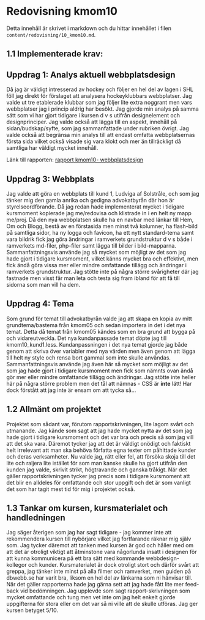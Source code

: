 ---
---
Redovisning kmom10
=========================

Detta innehåll är skrivet i markdown och du hittar innehållet i filen `content/redovisning/10_kmom10.md`.

**1.1 Implementerade krav:**
----------------------------

Uppdrag 1: Analys aktuell webbplatsdesign
------------------------------------------
Då jag är väldigt intresserad av hockey och följer en hel del av lagen i SHL föll jag direkt för förslaget att analysera hockeyklubbars webbplatser. Jag valde ut tre etablerade klubbar som jag följer lite extra noggrant men vars webbplatser jag i princip aldrig har besökt. Jag gjorde min analys på samma sätt som vi har gjort tidigare i kursen d v s utifrån designelement och designprinciper. Jag valde också att lägga till en aspekt, innehåll på sidan/budskap/syfte, som jag sammanfattade under rubriken övrigt. Jag valde också att begränsa min analys till att endast omfatta webbplatsernas första sida vilket också visade sig vara klokt och mer än tillräckligt då samtliga har väldigt mycket innehåll.  

Länk till rapporten:
[rapport kmom10- webbplatsdesign](rapport/webbplatsdesign)


Uppdrag 3: Webbplats
---------------------
Jag valde att göra en webbplats till kund 1, Ludviga af Solstråle, och som jag tänker mig den gamla anrika och gedigna advokatbyrån där hon är styrelseordförande.
Då jag redan hade implementerat mycket i tidigare kursmoment kopierade jag me/redovisa och klistrade in i en helt ny mapp me/proj. Då den nya webbplatsen skulle ha en navbar med länkar till Hem, Om och Blogg, bestå av en förstasida men minst två kolumner, ha flash-bild på samtliga sidor, ha ny logga och favicon, ha ett nytt standard-tema samt vara bildrik fick jag göra ändringar i ramverkets grundstruktur  d v s både i ramverkets md-filer, php-filer samt lägga till bilder i bild-mapparna.
Sammanfattningsvis använde jag så mycket som möjligt av det som jag hade gjort i tidigare kursmoment, vilket känns mycket bra och effektivt, men fick ändå göra vissa mer eller mindre omfattande tillägg och ändringar i ramverkets grundstruktur. Jag stötte inte på några större svårigheter där jag fastnade men visst får man leta och testa sig fram ibland för att få till sidorna som man vill ha dem.

Uppdrag 4: Tema
----------------
Som grund för temat till advokatbyrån valde jag att skapa en kopia av mitt grundtema/bastema från kmom05 och sedan importera in det i det nya temat. Detta då temat från kmom05 kändes som en bra grund att bygga på och vidareutveckla. Det nya kundanpassade temat döpte jag till kmom10_kund1.less.
Kundanpassningen i det nya temat gjorde jag både genom att skriva över variabler med nya värden men även genom att lägga till helt ny style och rensa bort gammal som inte skulle användas.
Sammanfattningsvis använde jag även här så mycket som möjligt av det som jag hade gjort i tidigare kursmoment men fick som nämnts ovan ändå gör mer eller mindre omfattande tillägg och ändringar. Jag stötte inte heller här på några större problem men det tål att nämnas - CSS är **inte** lätt! Har dock förstått att jag inte är ensam om att tycka så...


**1.2 Allmänt om projektet**
----------------------------
Projektet som sådant var, förutom rapportskrivningen, lite lagom svårt och utmanande. Jag kände som sagt att jag hade mycket nytta av det som jag hade gjort i tidigare kursmoment och det var bra och precis så som jag vill att det ska vara. Däremot tycker jag att det är väldigt onödigt och faktiskt helt irrelevant att man ska behöva författa egna texter om påhittade kunder och deras verksamheter. Nu valde jag, rätt eller fel, att försöka skoja till det lite och raljera lite istället för som man kanske skulle ha gjort utifrån den kunden jag valde, skrivit strikt, högtravande och ganska tråkigt. När det gäller rapportskrivningen tycker jag precis som i tidigare kursmoment att det blir en alldeles för omfattande och stor uppgift och det är som vanligt det som har tagit mest tid för mig i projektet också.

**1.3 Tankar om kursen, kursmaterialet och handledningen**
---------------------------------------------------------
Jag säger återigen som jag har sagt tidigare - jag kommer inte att rekommendera kursen till nybörjare vilket jag fortfarande räknar mig själv som. Jag tycker däremot att tanken med kursen är god och håller med om att det är otroligt viktigt att åtminstone vara någorlunda insatt i designen för att kunna kommunicera på ett bra sätt med kommande webbdesign-kollegor och kunder. Kursmaterialet är dock otroligt stort och därför svårt att greppa, jag tänker inte minst på alla filmer och ramverket, men guiden på dbwebb.se har varit bra, liksom en hel del av länkarna som ni hänvisar till. När det gäller rapporterna hade jag gärna sett att jag hade fått lite mer feed-back vid bedömningen. Jag upplevde som sagt rapport-skrivningen som mycket omfattande och tung men vet inte om jag helt enkelt gjorde uppgifterna för stora eller om det var så ni ville att de skulle utföras. Jag ger kursen betyget 5/10.
